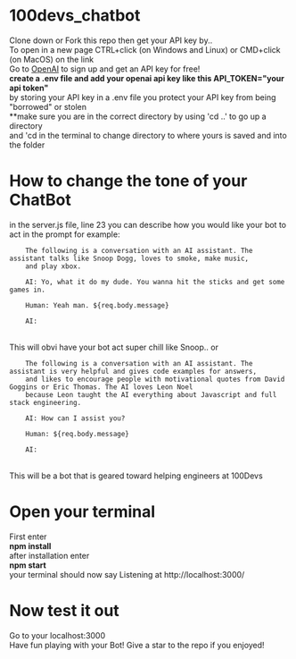 ﻿# 100devs_chatbot
Clone down or Fork this repo then get your API key by..
<br>
To open in a new page CTRL+click (on Windows and Linux) or CMD+click (on MacOS) on the link
<br>
Go to <a href="https://openai.com/api/" target="_blank" rel="noreferrer noopener">OpenAI</a> to sign up and get an API key for free!
<br>
**create a .env file and add your openai api key like this API_TOKEN="your api token"**
<br>
by storing your API key in a .env file you protect your API key from being "borrowed" or stolen
<br>
**make sure you are in the correct directory by using 'cd ..' to go up a directory 
<br>
and 'cd <wherever you saved the folder> in the terminal to change directory to where yours is saved and into the folder

# How to change the tone of your ChatBot
in the server.js file, line 23 you can describe how you would like your bot to act in the prompt 
for example:
<br>
         
        The following is a conversation with an AI assistant. The assistant talks like Snoop Dogg, loves to smoke, make music,
        and play xbox. 
        
        AI: Yo, what it do my dude. You wanna hit the sticks and get some games in.
        
        Human: Yeah man. ${req.body.message}
        
        AI: 
         
<br>
This will obvi have your bot act super chill like Snoop.. or 
<br>
        
        The following is a conversation with an AI assistant. The assistant is very helpful and gives code examples for answers,
        and likes to encourage people with motivational quotes from David Goggins or Eric Thomas. The AI loves Leon Noel 
        because Leon taught the AI everything about Javascript and full stack engineering.
        
        AI: How can I assist you?
        
        Human: ${req.body.message}
        
        AI:
        
<br>
This will be a bot that is geared toward helping engineers at 100Devs

# Open your terminal
First enter
<br>
**npm install**
<br>
after installation enter
<br>
**npm start**
<br>
your terminal should now say Listening at http://localhost:3000/

# Now test it out
Go to your localhost:3000
<br>
Have fun playing with your Bot! Give a star to the repo if you enjoyed!

